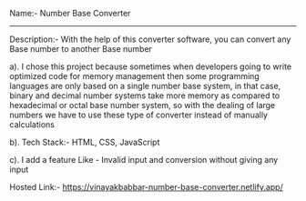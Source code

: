 Name:- Number Base Converter

___________________________________________________________
Description:- With the help of this converter software, you can convert any Base number to another Base number

a). I chose this project because sometimes when developers going to write optimized code for memory management then some programming languages are only based on a single number base system, in that case, binary and decimal number systems take more memory as compared to hexadecimal or octal base number system, so with the dealing of large numbers we have to use these type of converter instead of manually calculations

b). Tech Stack:- HTML, CSS, JavaScript

c). I add a feature Like -  Invalid input and conversion without giving any input
    
Hosted Link:- https://vinayakbabbar-number-base-converter.netlify.app/
